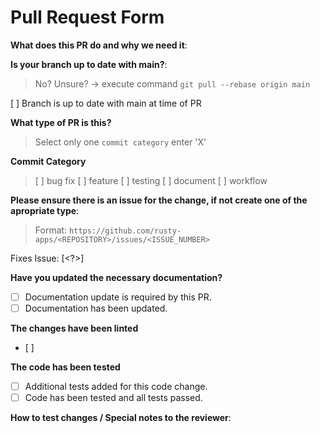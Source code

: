 # Pull Request Form

**What does this PR do and why we need it**:

**Is your branch up to date with main?**:

> No? Unsure? -> execute command `git pull --rebase origin main`

[ ] Branch is up to date with main at time of PR

**What type of PR is this?**

> Select only one `commit category` enter 'X'

**Commit Category**

> [ ] bug fix
> [ ] feature
> [ ] testing
> [ ] document
> [ ] workflow

**Please ensure there is an issue for the change, if not create one of the apropriate type**:

> Format: `https://github.com/rusty-apps/<REPOSITORY>/issues/<ISSUE_NUMBER>`

Fixes Issue: [<?>]

**Have you updated the necessary documentation?**

- [ ] Documentation update is required by this PR.
- [ ] Documentation has been updated.

**The changes have been linted**
- [ ]

**The code has been tested**

- [ ] Additional tests added for this code change.
- [ ] Code has been tested and all tests passed.

**How to test changes / Special notes to the reviewer**:
